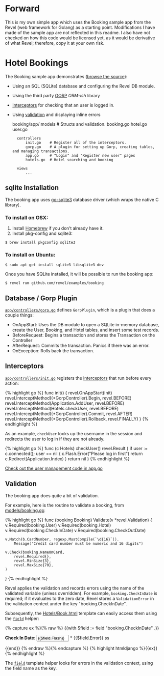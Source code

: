 Forward
===============================

This is my own simple app which uses the Booking sample app from
the Revel (web framework for Golang) as a starting point. Modifications
I have made of the sample app are not reflected in this readme. I also
have not checked on how this code would be licensed yet, as it would be 
derivative of what Revel; therefore, copy it at your own risk.

Hotel Bookings 
===============================

The Booking sample app demonstrates ([browse the source](https://github.com/revel/examples/tree/master/booking)):

* Using an SQL (SQLite) database and configuring the Revel DB module.
* Using the third party [GORP](https://github.com/coopernurse/gorp) *ORM-ish* library
* [Interceptors](../manual/interceptors.html) for checking that an user is logged in.
* Using [validation](../manual/validation) and displaying inline errors


	booking/app/
		models		   # Structs and validation.
			booking.go
			hotel.go
			user.go

		controllers
			init.go    # Register all of the interceptors.
			gorp.go    # A plugin for setting up Gorp, creating tables, and managing transactions.
			app.go     # "Login" and "Register new user" pages
			hotels.go  # Hotel searching and booking

		views
			...




## sqlite Installation

The booking app uses [go-sqlite3](https://github.com/mattn/go-sqlite3) database driver (which wraps the native C library). 


### To install on OSX:

1. Install [Homebrew](http://mxcl.github.com/homebrew/) if you don't already have it.
2. Install pkg-config and sqlite3:

~~~
$ brew install pkgconfig sqlite3
~~~

### To install on Ubuntu:

	$ sudo apt-get install sqlite3 libsqlite3-dev

Once you have SQLite installed, it will be possible to run the booking app:

	$ revel run github.com/revel/examples/booking

## Database / Gorp Plugin

[`app/controllers/gorp.go`](https://github.com/revel/examples/blob/master/booking/app/controllers/gorp.go) defines `GorpPlugin`, which is a plugin that does a couple things:

* OnAppStart: Uses the DB module to open a SQLite in-memory database, create the
  User, Booking, and Hotel tables, and insert some test records.
* BeforeRequest: Begins a transaction and stores the Transaction on the Controller
* AfterRequest: Commits the transaction.  Panics if there was an error.
* OnException: Rolls back the transaction.


## Interceptors

[`app/controllers/init.go`](https://github.com/revel/examples/blob/master/booking/app/controllers/init.go) 
registers the [interceptors](../manual/interceptors.html) that run before every action:

{% highlight go %}
func init() {
	revel.OnAppStart(Init)
	revel.InterceptMethod((*GorpController).Begin, revel.BEFORE)
	revel.InterceptMethod(Application.AddUser, revel.BEFORE)
	revel.InterceptMethod(Hotels.checkUser, revel.BEFORE)
	revel.InterceptMethod((*GorpController).Commit, revel.AFTER)
	revel.InterceptMethod((*GorpController).Rollback, revel.FINALLY)
}
{% endhighlight %}

As an example, `checkUser` looks up the username in the session and redirects
the user to log in if they are not already.

{% highlight go %}
func (c Hotels) checkUser() revel.Result {
	if user := c.connected(); user == nil {
		c.Flash.Error("Please log in first")
		return c.Redirect(Application.Index)
	}
	return nil
}
{% endhighlight %}

[Check out the user management code in app.go](https://github.com/revel/examples/blob/master/booking/app/controllers/app.go)

## Validation

The booking app does quite a bit of validation.

For example, here is the routine to validate a booking, from
[models/booking.go](https://github.com/revel/examples/blob/master/booking/app/models/booking.go):

{% highlight go %}
func (booking Booking) Validate(v *revel.Validation) {
	v.Required(booking.User)
	v.Required(booking.Hotel)
	v.Required(booking.CheckInDate)
	v.Required(booking.CheckOutDate)

	v.Match(b.CardNumber, regexp.MustCompile(`\d{16}`)).
		Message("Credit card number must be numeric and 16 digits")

	v.Check(booking.NameOnCard,
		revel.Required{},
		revel.MinSize{3},
		revel.MaxSize{70},
	)
}
{% endhighlight %}

Revel applies the validation and records errors using the name of the
validated variable (unless overridden).  For example, `booking.CheckInDate` is
required; if it evaluates to the zero date, Revel stores a `ValidationError` in
the validation context under the key "booking.CheckInDate".

Subsequently, the
[Hotels/Book.html](https://github.com/revel/examples/blob/master/booking/app/views/Hotels/Book.html)
template can easily access them using the [`field`](../manual/templates.html#field) helper:

{% capture ex %}{% raw %}
{{with $field := field "booking.CheckInDate" .}}
<p class="{{$field.ErrorClass}}">
    <strong>Check In Date:</strong>
    <input type="text" size="10" name="{{$field.Name}}" class="datepicker" value="{{$field.Flash}}">
    * <span class="error">{{$field.Error}}</span>
ss</p>
{{end}}
{% endraw %}{% endcapture %}
{% highlight htmldjango %}{{ex}}{% endhighlight %} 


The [`field`](../manual/templates.html#field) template helper looks for errors in the validation context, using
the field name as the key.
